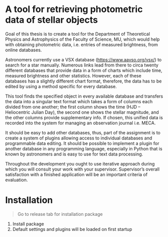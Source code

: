# A tool for retrieving photometric data of stellar objects

Goal of this thesis is to create a tool for the Department of Theoretical Physics and Astrophysics of the Faculty of Science, MU, which would help with obtaining photometric data, i.e. entries of measured brightness, from online databases.

Astronomers currently use a VSX database (https://www.aavso.org/vsx/) to search for a star manually. Numerous links lead from there to circa twenty different databases that provide data in a form of charts which include time, measured brightness and other statistics. However, each of these databases has a slightly different chart format, therefore, the data has to be edited by using a method specific for every database.

This tool finds the specified object in every available database and transfers the data into a singular text format which takes a form of columns each divided from one another; the first column shows the time (HJD – Heliocentric Julian Day), the second one shows the stellar magnitude, and the other columns provide supplementary info. If chosen, this unified data is recorded into the system for managing an observation journal i.e. MECA.

It should be easy to add other databases, thus, part of the assignment is to create a system of plugins allowing access to individual databases and programmable data editing. It should be possible to implement a plugin for another database in any programming language, especially in Python that is known by astronomers and is easy to use for text data processing.

Throughout the development you ought to use iterative approach during which you will consult your work with your supervisor. Supervisor’s overall satisfaction with a finished application will be an important criteria of evaluation.

# Installation

> Go to release tab for installation package

1. Install package
2. Default settings and plugins will be loaded on first startup
